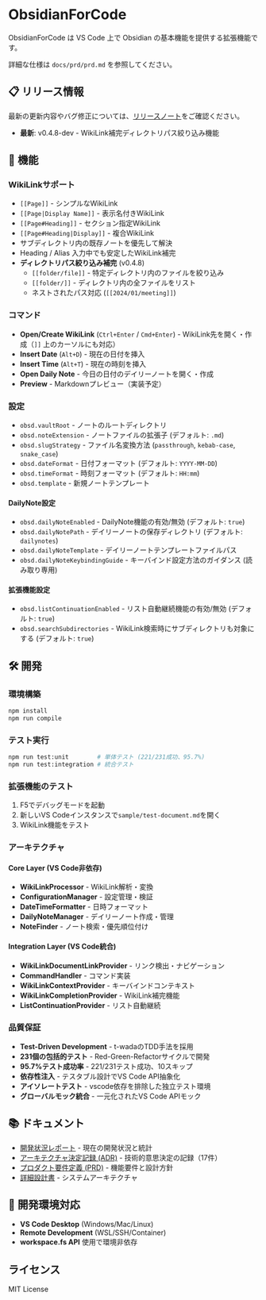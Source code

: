 # ObsidianForCode

ObsidianForCode は VS Code 上で Obsidian の基本機能を提供する拡張機能です。

詳細な仕様は `docs/prd/prd.md` を参照してください。

## 📋 リリース情報

最新の更新内容やバグ修正については、[リリースノート](./docs/releases/)をご確認ください。

- **最新**: v0.4.8-dev - WikiLink補完ディレクトリパス絞り込み機能

## 🚀 機能

### WikiLinkサポート
- `[[Page]]` - シンプルなWikiLink
- `[[Page|Display Name]]` - 表示名付きWikiLink
- `[[Page#Heading]]` - セクション指定WikiLink
- `[[Page#Heading|Display]]` - 複合WikiLink
- サブディレクトリ内の既存ノートを優先して解決
- Heading / Alias 入力中でも安定したWikiLink補完
- **ディレクトリパス絞り込み補完** (v0.4.8)
  - `[[folder/file]]` - 特定ディレクトリ内のファイルを絞り込み
  - `[[folder/]]` - ディレクトリ内の全ファイルをリスト
  - ネストされたパス対応 (`[[2024/01/meeting]]`)

### コマンド
- **Open/Create WikiLink** (`Ctrl+Enter` / `Cmd+Enter`) - WikiLink先を開く・作成（`]]` 上のカーソルにも対応）
- **Insert Date** (`Alt+D`) - 現在の日付を挿入
- **Insert Time** (`Alt+T`) - 現在の時刻を挿入
- **Open Daily Note** - 今日の日付のデイリーノートを開く・作成
- **Preview** - Markdownプレビュー（実装予定）

### 設定
- `obsd.vaultRoot` - ノートのルートディレクトリ
- `obsd.noteExtension` - ノートファイルの拡張子 (デフォルト: `.md`)
- `obsd.slugStrategy` - ファイル名変換方法 (`passthrough`, `kebab-case`, `snake_case`)
- `obsd.dateFormat` - 日付フォーマット (デフォルト: `YYYY-MM-DD`)
- `obsd.timeFormat` - 時刻フォーマット (デフォルト: `HH:mm`)
- `obsd.template` - 新規ノートテンプレート

#### DailyNote設定
- `obsd.dailyNoteEnabled` - DailyNote機能の有効/無効 (デフォルト: `true`)
- `obsd.dailyNotePath` - デイリーノートの保存ディレクトリ (デフォルト: `dailynotes`)
- `obsd.dailyNoteTemplate` - デイリーノートテンプレートファイルパス
- `obsd.dailyNoteKeybindingGuide` - キーバインド設定方法のガイダンス (読み取り専用)

#### 拡張機能設定
- `obsd.listContinuationEnabled` - リスト自動継続機能の有効/無効 (デフォルト: `true`)
- `obsd.searchSubdirectories` - WikiLink検索時にサブディレクトリも対象にする (デフォルト: `true`)

## 🛠 開発

### 環境構築
```bash
npm install
npm run compile
```

### テスト実行
```bash
npm run test:unit        # 単体テスト (221/231成功、95.7%)
npm run test:integration # 統合テスト
```

### 拡張機能のテスト
1. F5でデバッグモードを起動
2. 新しいVS Codeインスタンスで`sample/test-document.md`を開く
3. WikiLink機能をテスト

### アーキテクチャ

#### Core Layer (VS Code非依存)
- **WikiLinkProcessor** - WikiLink解析・変換
- **ConfigurationManager** - 設定管理・検証
- **DateTimeFormatter** - 日時フォーマット
- **DailyNoteManager** - デイリーノート作成・管理
- **NoteFinder** - ノート検索・優先順位付け

#### Integration Layer (VS Code統合)
- **WikiLinkDocumentLinkProvider** - リンク検出・ナビゲーション
- **CommandHandler** - コマンド実装
- **WikiLinkContextProvider** - キーバインドコンテキスト
- **WikiLinkCompletionProvider** - WikiLink補完機能
- **ListContinuationProvider** - リスト自動継続

### 品質保証
- **Test-Driven Development** - t-wadaのTDD手法を採用
- **231個の包括的テスト** - Red-Green-Refactorサイクルで開発
- **95.7%テスト成功率** - 221/231テスト成功、10スキップ
- **依存性注入** - テスタブル設計でVS Code API抽象化
- **アイソレートテスト** - vscode依存を排除した独立テスト環境
- **グローバルモック統合** - 一元化されたVS Code APIモック

## 📚 ドキュメント

- [開発状況レポート](./docs/development-status.md) - 現在の開発状況と統計
- [アーキテクチャ決定記録 (ADR)](./docs/adr/) - 技術的意思決定の記録（17件）
- [プロダクト要件定義 (PRD)](./docs/prd/prd.md) - 機能要件と設計方針
- [詳細設計書](./docs/tech/detailed-design.md) - システムアーキテクチャ

## 🔧 開発環境対応

- **VS Code Desktop** (Windows/Mac/Linux)
- **Remote Development** (WSL/SSH/Container) 
- **workspace.fs API** 使用で環境非依存

## ライセンス

MIT License
